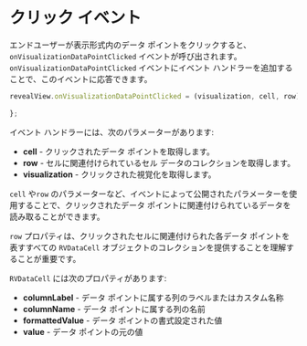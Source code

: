 # クリック イベント

エンドユーザーが表示形式内のデータ ポイントをクリックすると、`onVisualizationDataPointClicked` イベントが呼び出されます。`onVisualizationDataPointClicked` イベントにイベント ハンドラーを追加することで、このイベントに応答できます。

```javascript
revealView.onVisualizationDataPointClicked = (visualization, cell, row) => {
    
};
```

イベント ハンドラーには、次のパラメーターがあります:
- **cell** - クリックされたデータ ポイントを取得します。
- **row** - セルに関連付けられているセル データのコレクションを取得します。
- **visualization** - クリックされた視覚化を取得します。

`cell` や`row` のパラメーターなど、イベントによって公開されたパラメーターを使用することで、クリックされたデータ ポイントに関連付けられているデータを読み取ることができます。

`row` プロパティは、クリックされたセルに関連付けられた各データ ポイントを表すすべての `RVDataCell` オブジェクトのコレクションを提供することを理解することが重要です。

`RVDataCell` には次のプロパティがあります:
- **columnLabel** - データ ポイントに属する列のラベルまたはカスタム名称
- **columnName** - データ ポイントに属する列の名前
- **formattedValue** - データ ポイントの書式設定された値
- **value** - データ ポイントの元の値
